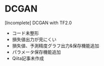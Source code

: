 # DCGAN
[Incomplete] DCGAN with TF2.0

- コード未整形
- 損失値出力が見にくい
- 損失値、予測精度グラフ出力&保存機能追加
- パラメータ保存機能追加
- Qiita記事未作成
